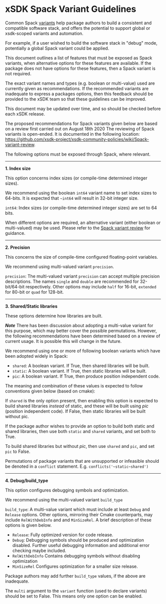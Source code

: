 # xSDK Spack Variant Guidelines

Common Spack [variants](https://spack.readthedocs.io/en/latest/packaging_guide.html#variants) help package authors to build a consistent and compatible software stack, and offers the potential to support global or xsdk-scoped variants and automation.

For example, if a user wished to build the software stack in "debug" mode, potentially a global Spack variant could be applied.

This document outlines a list of features that must be exposed as Spack variants, when alternative options  for these features are available. If the package does not have options for these features, then a Spack variant is not required.

The exact variant names and types (e.g. boolean or multi-value) used are currently given as recommendations. If the recommended variants are inadequate to express a packages options,  then this feedback should be provided to the xSDK team so that these guidelines can be improved.

This document may be updated over time, and so should be checked before each xSDK release.

The proposed recommendations for Spack variants given below are based on a review first carried out on August 18th 2020 The reviewing of Spack variants is open-ended. It is documented in the following location: https://github.com/xsdk-project/xsdk-community-policies/wiki/Spack-variant-review.

The following options must be exposed through Spack, where relevant.

---

**1. Index size**

This option concerns index sizes (or compile-time determined integer sizes).

We recommend using the boolean `int64` variant name to set index sizes to 64-bits. It is expected that `~int64` will result in 32-bit integer size.

`int64`: Index sizes (or compile-time determined integer sizes) are set to 64 bits.

When different options are required, an alternative variant (either boolean or multi-valued) may be used. Please refer to the [Spack variant review](https://github.com/xsdk-project/xsdk-community-policies/wiki/Spack-variant-review) for guidance.

---

**2. Precision**

This concerns the size of compile-time configured floating-point variables.

We recommend using multi-valued variant `precision`.

`precision`: The multi-valued variant `precision` can accept multiple precision descriptions. The names `single` and `double` are recommended for 32-bit/64-bit respectively. Other options may include `half` for 16-bit, `extended` for 80-bit or `quad` for 128-bit.

---

**3. Shared/Static libraries**

These options determine how libraries are built.

**_Note_**
There has been discussion about adopting a multi-value variant for this purpose, which may better cover the possible permutations. However, the following recommendations have been determined based on a review of current usage. It is possible this will change in the future.

We recommend using one or more of following boolean variants which have been adopted widely in Spack:

- `shared`: A boolean variant. If True, then shared libraries will be built.
- `static`: A boolean variant. If True, then static libraries will be built.
- `pic`: A boolean variant. If True, then produce position independent code.

The meaning and combination of these values is expected to follow conventions given below (based on cmake):

If `shared` is the only option present, then enabling this option is expected to build shared libraries *instead* of static, and these will be built using _pic_ (position independent code). If False, then static libraries will be built without pic.

If the package author wishes to provide an option to build both static and shared libraries, then use both `static` and `shared` variants, and set both to True.

To build shared libraries but without _pic_, then use `shared` and `pic`, and set `pic` to False.

Permutations of package variants that are unsupported or infeasible should be denoted in a `conflict` statement. E.g. `conflicts('~static~shared')`

---

**4. Debug/build_type**

This option configures debugging symbols and optimization.

We recommend using the multi-valued variant `build_type`

`build_type`: A multi-value variant which must include at least `Debug` and `Release` options. Other options, mirroring their Cmake counterparts, may include `RelWithDebInfo` and and `MinSizeRel`. A brief description of these options is given below.

- `Release`: Fully optimized version for code release.
- `Debug`: Debugging symbols should be produced and optimization disabled. Further useful debugging information and additional error checking maybe included.
- `RelWithDebInfo` Contains debugging symbols without disabling optimization
- `MinSizeRel` Configures optimization for a smaller size release.

Package authors may add further `build_type` values, if the above are inadequate.

The `multi` argument to the `variant` function (used to declare variants) should be set to False. This means only one option can be enabled.

